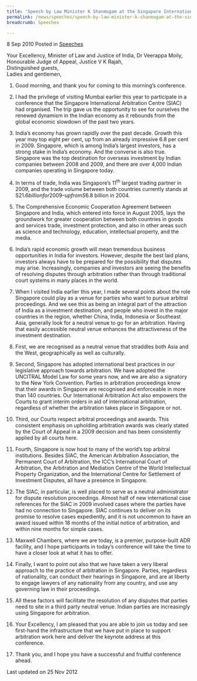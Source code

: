 ```yaml
---
title: 'Speech by Law Minister K Shanmugam at the Singapore International Arbitration Centre''s ''India: Prime Global Business Destination - An Arbitral Perspective'' Conference'
permalink: /news/speeches/speech-by-law-minister-k-shanmugam-at-the-singapore-international-arbitration-centre-s-india
breadcrumb: Speeches

---
```



8 Sep 2010 Posted in [Speeches](/news/speeches)

Your Excellency, Minister of Law and Justice of India, Dr Veerappa Moily,    
Honourable Judge of Appeal, Justice V K Rajah,    
Distinguished guests,    
Ladies and gentlemen,    

1. Good morning, and thank you for coming to this morning’s conference.

2. I had the privilege of visiting Mumbai earlier this year to participate in a conference that the Singapore International Arbitration Centre (SIAC) had organised. The trip gave us the opportunity to see for ourselves the renewed dynamism in the Indian economy as it rebounds from the global economic slowdown of the past two years.

3. India’s economy has grown rapidly over the past decade. Growth this year may top eight per cent, up from an already impressive 6.8 per cent in 2009. Singapore, which is among India’s largest investors, has a strong stake in India’s economy. And the converse is also true. Singapore was the top destination for overseas investment by Indian companies between 2008 and 2009, and there are over 4,000 Indian companies operating in Singapore today.

4. In terms of trade, India was Singapore’s 11<sup>th</sup> largest trading partner in 2009, and the trade volume between both countries currently stands at S$21.6 billion for 2009 – up from S$6.8 billion in 2004.

5. The Comprehensive Economic Cooperation Agreement between Singapore and India, which entered into force in August 2005, lays the groundwork for greater cooperation between both countries in goods and services trade, investment protection, and also in other areas such as science and technology, education, intellectual property, and the media.

6. India’s rapid economic growth will mean tremendous business opportunities in India for investors. However, despite the best laid plans, investors always have to be prepared for the possibility that disputes may arise. Increasingly, companies and investors are seeing the benefits of resolving disputes through arbitration rather than through traditional court systems in many places in the world.

7. When I visited India earlier this year, I made several points about the role Singapore could play as a venue for parties who want to pursue arbitral proceedings. And we see this as being an integral part of the attraction of India as a investment destination, and people who invest in the major countries in the region, whether China, India, Indonesia or Southeast Asia, generally look for a neutral venue to go for an arbitration. Having that easily accessible neutral venue enhances the attractiveness of the investment destination.

8. First, we are recognised as a neutral venue that straddles both Asia and the West, geographically as well as culturally.

9. Second, Singapore has adopted international best practices in our legislative approach towards arbitration. We have adopted the UNCITRAL Model Law for some years now, and we are also a signatory to the New York Convention. Parties in arbitration proceedings know that their awards in Singapore are recognised and enforceable in more than 140 countries. Our International Arbitration Act also empowers the Courts to grant interim orders in aid of international arbitration, regardless of whether the arbitration takes place in Singapore or not.

10. Third, our Courts respect arbitral proceedings and awards. This consistent emphasis on upholding arbitration awards was clearly stated by the Court of Appeal in a 2009 decision and has been consistently applied by all courts here.

11. Fourth, Singapore is now host to many of the world’s top arbitral institutions. Besides SIAC, the American Arbitration Association, the Permanent Court of Arbitration, the ICC’s International Court of Arbitration, the Arbitration and Mediation Centre of the World Intellectual Property Organization, and the International Centre for Settlement of Investment Disputes, all have a presence in Singapore.

12. The SIAC, in particular, is well placed to serve as a neutral administrator for dispute resolution proceedings. Almost half of new international case references for the SIAC in 2009 involved cases where the parties have had no connection to Singapore. SIAC continues to deliver on its promise to resolve cases expediently, and it is not uncommon to have an award issued within 18 months of the initial notice of arbitration, and within nine months for simple cases.

13. Maxwell Chambers, where we are today, is a premier, purpose-built ADR facility, and I hope participants in today’s conference will take the time to have a closer look at what it has to offer.

14. Finally, I want to point out also that we have taken a very liberal approach to the practice of arbitration in Singapore. Parties, regardless of nationality, can conduct their hearings in Singapore, and are at liberty to engage lawyers of any nationality from any country, and use any governing law in their proceedings.

15. All these factors will facilitate the resolution of any disputes that parties need to site in a third party neutral venue. Indian parties are increasingly using Singapore for arbitration.

16. Your Excellency, I am pleased that you are able to join us today and see first-hand the infrastructure that we have put in place to support arbitration work here and deliver the keynote address at this conference.

17. Thank you, and I hope you have a successful and fruitful conference ahead.

<p class="right-side-updated">Last updated on 25 Nov 2012</p>
